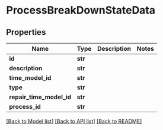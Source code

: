 # ProcessBreakDownStateData

## Properties
Name | Type | Description | Notes
------------ | ------------- | ------------- | -------------
**id** | **str** |  | 
**description** | **str** |  | 
**time_model_id** | **str** |  | 
**type** | **str** |  | 
**repair_time_model_id** | **str** |  | 
**process_id** | **str** |  | 

[[Back to Model list]](../README.md#documentation-for-models) [[Back to API list]](../README.md#documentation-for-api-endpoints) [[Back to README]](../README.md)

